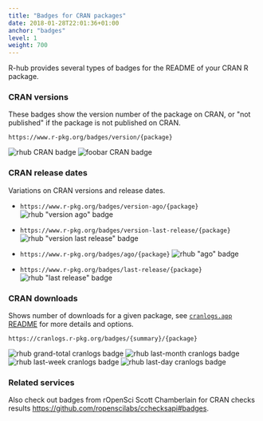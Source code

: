 ```yaml
---
title: "Badges for CRAN packages"
date: 2018-01-28T22:01:36+01:00
anchor: "badges"
level: 1
weight: 700
---
```


R-hub provides several types of badges for the README of your CRAN R package.

### CRAN versions

These badges show the version number of the package on CRAN,
	or "not published" if the package is not
	published on CRAN.

`https://www.r-pkg.org/badges/version/{package}`

![rhub CRAN badge](https://www.r-pkg.org/badges/version/rhub)
![foobar CRAN badge](https://www.r-pkg.org/badges/version/foobar)

### CRAN release dates

Variations on CRAN versions and release dates.

* `https://www.r-pkg.org/badges/version-ago/{package}` ![rhub "version ago" badge](https://www.r-pkg.org/badges/version-ago/rhub)

* `https://www.r-pkg.org/badges/version-last-release/{package}` ![rhub "version last release" badge](https://www.r-pkg.org/badges/version-last-release/rhub)

* `https://www.r-pkg.org/badges/ago/{package}` ![rhub "ago" badge](https://www.r-pkg.org/badges/ago/rhub)

* `https://www.r-pkg.org/badges/last-release/{package}` ![rhub "last release" badge](https://www.r-pkg.org/badges/last-release/rhub)
     
	

### CRAN downloads

Shows number of downloads for a given package, see [`cranlogs.app` README](https://github.com/r-hub/cranlogs.app#badges) for more details and options.

`https://cranlogs.r-pkg.org/badges/{summary}/{package}`
  
![rhub grand-total cranlogs badge](https://cranlogs.r-pkg.org/badges/grand-total/rhub)
![rhub last-month cranlogs badge](https://cranlogs.r-pkg.org/badges/last-month/rhub)
![rhub last-week cranlogs badge](https://cranlogs.r-pkg.org/badges/last-week/rhub)
![rhub last-day cranlogs badge](https://cranlogs.r-pkg.org/badges/last-day/rhub)

### Related services

Also check out badges from rOpenSci Scott Chamberlain for CRAN checks results <https://github.com/ropenscilabs/cchecksapi#badges>.
	
